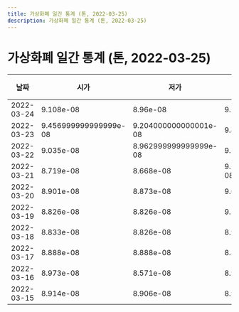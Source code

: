 ```yaml
---
title: 가상화폐 일간 통계 (톤, 2022-03-25)
description: 가상화폐 일간 통계 (톤, 2022-03-25)
---
```


가상화폐 일간 통계 (톤, 2022-03-25)
===

|날짜|시가|저가|고가|종가|비고|
|--|--|--|--|--|--|
|2022-03-24|9.108e-08|8.96e-08|9.108e-08|9.027e-08|    |
|2022-03-23|9.456999999999999e-08|9.204000000000001e-08|9.467e-08|9.21e-08|    |
|2022-03-22|9.035e-08|8.962999999999999e-08|9.102e-08|9.102e-08|    |
|2022-03-21|8.719e-08|8.668e-08|9.163999999999999e-08|9.163999999999999e-08|    |
|2022-03-20|8.901e-08|8.873e-08|9.055e-08|9.023e-08|    |
|2022-03-19|8.826e-08|8.826e-08|9.189e-08|8.901e-08|    |
|2022-03-18|8.833e-08|8.826e-08|8.993e-08|8.826e-08|    |
|2022-03-17|8.888e-08|8.888e-08|8.888e-08|8.888e-08|    |
|2022-03-16|8.973e-08|8.571e-08|8.973e-08|8.728e-08|    |
|2022-03-15|8.914e-08|8.906e-08|8.914e-08|8.906e-08|    |
